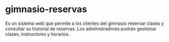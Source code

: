 # gimnasio-reservas
Es un sistema web que permite a los clientes del gimnasio reservar clases y consultar su historial de reservas. Los administradores podrán gestionar clases, instructores y horarios.
